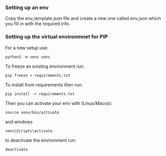 
### Setting up an env
Copy the env_template.json file and create a new one called env.json which you fill in with the required info.

### Setting up the virtual environmnet for PIP
For a new setup use:

```
python3 -m venv venv
```

To freeze an existing environment run:
```
pip freeze > requirements.txt
```
To install from requirements then run:
```
pip install -r requirements.txt
```



Then you can activate your env with (Linux/Macos):
```
source venv/bin/activate
```
and windows
```
venv\Scripts\activate
```

to deactivate the environment run:
```
deactivate
```
